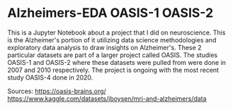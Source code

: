 # Alzheimers-EDA OASIS-1 OASIS-2
This is a Jupyter Notebook about a project that I did on neuroscience. This is the Alzheimer's portion of it utilizing data science methodologies and exploratory data analysis to draw insights on Alzheimer's. These 2 particular datasets are part of a larger project called OASIS. The studies OASIS-1 and OASIS-2 where these datasets were pulled from were done in 2007 and 2010 respectively. The project is ongoing with the most recent study OASIS-4 done in 2020.

Sources:
https://oasis-brains.org/                                                                                                         
https://www.kaggle.com/datasets/jboysen/mri-and-alzheimers/data

